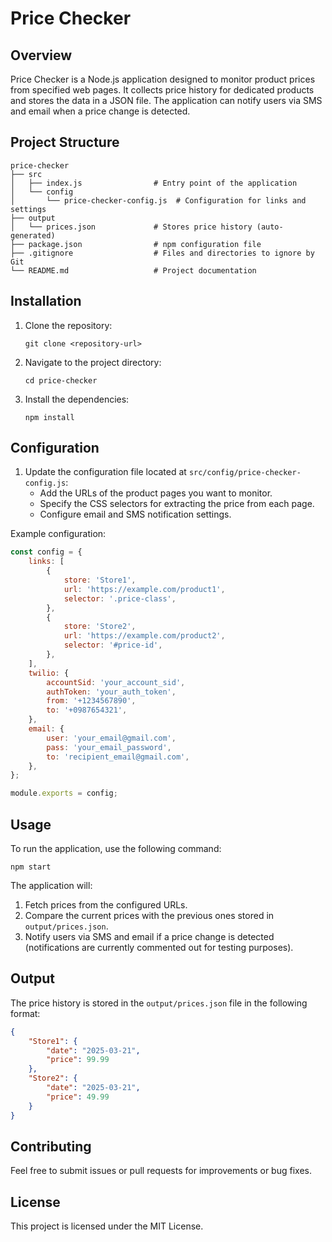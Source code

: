 # Price Checker

## Overview

Price Checker is a Node.js application designed to monitor product prices from specified web pages. It collects price history for dedicated products and stores the data in a JSON file. The application can notify users via SMS and email when a price change is detected.

## Project Structure

```
price-checker
├── src
│   ├── index.js                # Entry point of the application
│   └── config
│       └── price-checker-config.js  # Configuration for links and settings
├── output
│   └── prices.json             # Stores price history (auto-generated)
├── package.json                # npm configuration file
├── .gitignore                  # Files and directories to ignore by Git
└── README.md                   # Project documentation
```

## Installation

1. Clone the repository:
    ```
    git clone <repository-url>
    ```
2. Navigate to the project directory:
    ```
    cd price-checker
    ```
3. Install the dependencies:
    ```
    npm install
    ```

## Configuration

1. Update the configuration file located at `src/config/price-checker-config.js`:
    - Add the URLs of the product pages you want to monitor.
    - Specify the CSS selectors for extracting the price from each page.
    - Configure email and SMS notification settings.

Example configuration:

```javascript
const config = {
    links: [
        {
            store: 'Store1',
            url: 'https://example.com/product1',
            selector: '.price-class',
        },
        {
            store: 'Store2',
            url: 'https://example.com/product2',
            selector: '#price-id',
        },
    ],
    twilio: {
        accountSid: 'your_account_sid',
        authToken: 'your_auth_token',
        from: '+1234567890',
        to: '+0987654321',
    },
    email: {
        user: 'your_email@gmail.com',
        pass: 'your_email_password',
        to: 'recipient_email@gmail.com',
    },
};

module.exports = config;
```

## Usage

To run the application, use the following command:

```
npm start
```

The application will:

1. Fetch prices from the configured URLs.
2. Compare the current prices with the previous ones stored in `output/prices.json`.
3. Notify users via SMS and email if a price change is detected (notifications are currently commented out for testing purposes).

## Output

The price history is stored in the `output/prices.json` file in the following format:

```json
{
    "Store1": {
        "date": "2025-03-21",
        "price": 99.99
    },
    "Store2": {
        "date": "2025-03-21",
        "price": 49.99
    }
}
```

## Contributing

Feel free to submit issues or pull requests for improvements or bug fixes.

## License

This project is licensed under the MIT License.
